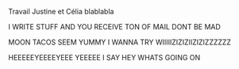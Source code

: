 Travail Justine et Célia
blablabla


I WRITE STUFF AND YOU RECEIVE TON OF MAIL DONT BE MAD 

MOON TACOS SEEM YUMMY I WANNA TRY 
WIIIIIZIZIZIIZIZIZZZZZZ

HEEEEEYEEEEYEEE YEEEEE I SAY HEY 
WHATS GOING ON 
